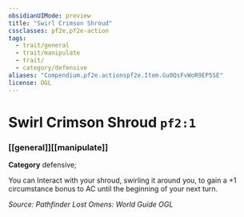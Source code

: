 ```yaml
---
obsidianUIMode: preview
title: "Swirl Crimson Shroud"
cssclasses: pf2e,pf2e-action
tags:
  - trait/general
  - trait/manipulate
  - trait/
  - category/defensive
aliases: "Compendium.pf2e.actionspf2e.Item.Gu0QsFvWoR9EP5SE"
license: OGL
---
```

# Swirl Crimson Shroud `pf2:1`

### [[general]][[manipulate]]

**Category** defensive; 




You can Interact with your shroud, swirling it around you, to gain a +1 circumstance bonus to AC until the beginning of your next turn.

*Source: Pathfinder Lost Omens: World Guide*
*OGL*